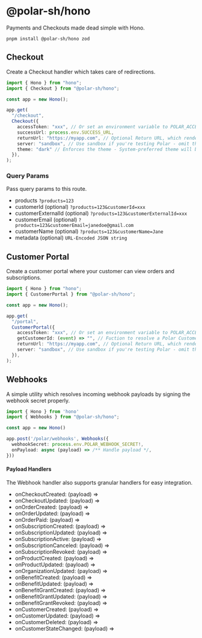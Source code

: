 # @polar-sh/hono

Payments and Checkouts made dead simple with Hono.

`pnpm install @polar-sh/hono zod`

## Checkout

Create a Checkout handler which takes care of redirections.

```typescript
import { Hono } from "hono";
import { Checkout } from "@polar-sh/hono";

const app = new Hono();

app.get(
  "/checkout",
  Checkout({
    accessToken: "xxx", // Or set an environment variable to POLAR_ACCESS_TOKEN
    successUrl: process.env.SUCCESS_URL,
    returnUrl: "https://myapp.com", // Optional Return URL, which renders a Back-button in the Checkout
    server: "sandbox", // Use sandbox if you're testing Polar - omit the parameter or pass 'production' otherwise
    theme: "dark" // Enforces the theme - System-preferred theme will be set if left omitted
  }),
);
```

### Query Params

Pass query params to this route.

- products `?products=123`
- customerId (optional) `?products=123&customerId=xxx`
- customerExternalId (optional) `?products=123&customerExternalId=xxx`
- customerEmail (optional) `?products=123&customerEmail=janedoe@gmail.com`
- customerName (optional) `?products=123&customerName=Jane`
- metadata (optional) `URL-Encoded JSON string`

## Customer Portal

Create a customer portal where your customer can view orders and subscriptions.

```typescript
import { Hono } from "hono";
import { CustomerPortal } from "@polar-sh/hono";

const app = new Hono();

app.get(
  "/portal",
  CustomerPortal({
    accessToken: "xxx", // Or set an environment variable to POLAR_ACCESS_TOKEN
    getCustomerId: (event) => "", // Fuction to resolve a Polar Customer ID
    returnUrl: "https://myapp.com", // Optional Return URL, which renders a Back-button in the Customer Portal
    server: "sandbox", // Use sandbox if you're testing Polar - omit the parameter or pass 'production' otherwise
  }),
);
```

## Webhooks

A simple utility which resolves incoming webhook payloads by signing the webhook secret properly.

```typescript
import { Hono } from 'hono'
import { Webhooks } from "@polar-sh/hono";

const app = new Hono()

app.post('/polar/webhooks', Webhooks({
  webhookSecret: process.env.POLAR_WEBHOOK_SECRET!,
  onPayload: async (payload) => /** Handle payload */,
}))
```

#### Payload Handlers

The Webhook handler also supports granular handlers for easy integration.

- onCheckoutCreated: (payload) =>
- onCheckoutUpdated: (payload) =>
- onOrderCreated: (payload) =>
- onOrderUpdated: (payload) =>
- onOrderPaid: (payload) =>
- onSubscriptionCreated: (payload) =>
- onSubscriptionUpdated: (payload) =>
- onSubscriptionActive: (payload) =>
- onSubscriptionCanceled: (payload) =>
- onSubscriptionRevoked: (payload) =>
- onProductCreated: (payload) =>
- onProductUpdated: (payload) =>
- onOrganizationUpdated: (payload) =>
- onBenefitCreated: (payload) =>
- onBenefitUpdated: (payload) =>
- onBenefitGrantCreated: (payload) =>
- onBenefitGrantUpdated: (payload) =>
- onBenefitGrantRevoked: (payload) =>
- onCustomerCreated: (payload) =>
- onCustomerUpdated: (payload) =>
- onCustomerDeleted: (payload) =>
- onCustomerStateChanged: (payload) =>
